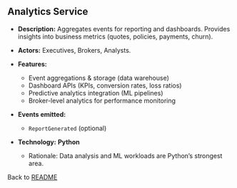 ## Analytics Service

* **Description:**
  Aggregates events for reporting and dashboards. Provides insights into business metrics (quotes, policies, payments, churn).
* **Actors:** Executives, Brokers, Analysts.
* **Features:**

  * Event aggregations & storage (data warehouse)
  * Dashboard APIs (KPIs, conversion rates, loss ratios)
  * Predictive analytics integration (ML pipelines)
  * Broker-level analytics for performance monitoring
* **Events emitted:**

  * `ReportGenerated` (optional)
* **Technology:** **Python**

  * Rationale: Data analysis and ML workloads are Python’s strongest area.

Back to [README](/README.md)
